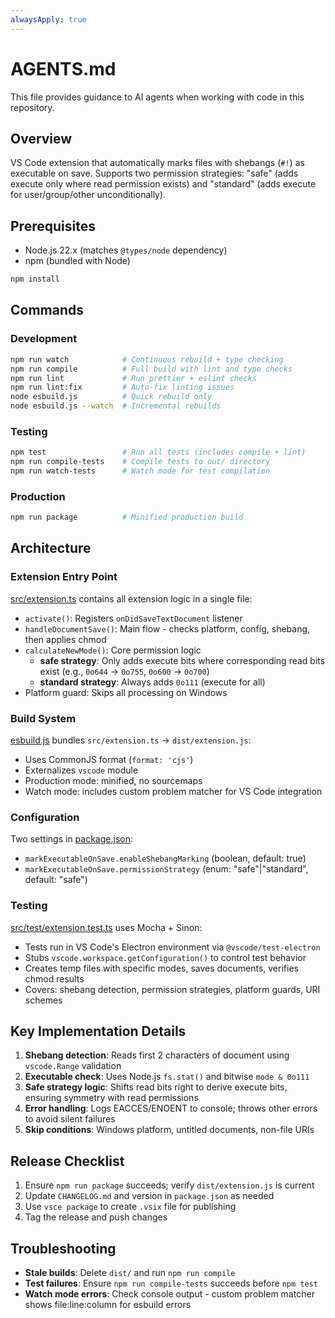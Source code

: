 ```yaml
---
alwaysApply: true
---
```


# AGENTS.md

This file provides guidance to AI agents when working with code in this
repository.

## Overview

VS Code extension that automatically marks files with shebangs (`#!`) as
executable on save. Supports two permission strategies: "safe" (adds execute
only where read permission exists) and "standard" (adds execute for
user/group/other unconditionally).

## Prerequisites

- Node.js 22.x (matches `@types/node` dependency)
- npm (bundled with Node)

```sh
npm install
```

## Commands

### Development

```sh
npm run watch            # Continuous rebuild + type checking
npm run compile          # Full build with lint and type checks
npm run lint             # Run prettier + eslint checks
npm run lint:fix         # Auto-fix linting issues
node esbuild.js          # Quick rebuild only
node esbuild.js --watch  # Incremental rebuilds
```

### Testing

```sh
npm test                 # Run all tests (includes compile + lint)
npm run compile-tests    # Compile tests to out/ directory
npm run watch-tests      # Watch mode for test compilation
```

### Production

```sh
npm run package          # Minified production build
```

## Architecture

### Extension Entry Point

[src/extension.ts](src/extension.ts) contains all extension logic in a
single file:

- `activate()`: Registers `onDidSaveTextDocument` listener
- `handleDocumentSave()`: Main flow - checks platform, config, shebang,
  then applies chmod
- `calculateNewMode()`: Core permission logic
  - **safe strategy**: Only adds execute bits where corresponding read bits
    exist (e.g., `0o644` → `0o755`, `0o600` → `0o700`)
  - **standard strategy**: Always adds `0o111` (execute for all)
- Platform guard: Skips all processing on Windows

### Build System

[esbuild.js](esbuild.js) bundles `src/extension.ts` → `dist/extension.js`:

- Uses CommonJS format (`format: 'cjs'`)
- Externalizes `vscode` module
- Production mode: minified, no sourcemaps
- Watch mode: includes custom problem matcher for VS Code integration

### Configuration

Two settings in [package.json](package.json):

- `markExecutableOnSave.enableShebangMarking` (boolean, default: true)
- `markExecutableOnSave.permissionStrategy` (enum: "safe"|"standard",
  default: "safe")

### Testing

[src/test/extension.test.ts](src/test/extension.test.ts) uses Mocha +
Sinon:

- Tests run in VS Code's Electron environment via `@vscode/test-electron`
- Stubs `vscode.workspace.getConfiguration()` to control test behavior
- Creates temp files with specific modes, saves documents, verifies chmod
  results
- Covers: shebang detection, permission strategies, platform guards, URI
  schemes

## Key Implementation Details

1. **Shebang detection**: Reads first 2 characters of document using
   `vscode.Range` validation
2. **Executable check**: Uses Node.js `fs.stat()` and bitwise
   `mode & 0o111`
3. **Safe strategy logic**: Shifts read bits right to derive execute bits,
   ensuring symmetry with read permissions
4. **Error handling**: Logs EACCES/ENOENT to console; throws other errors
   to avoid silent failures
5. **Skip conditions**: Windows platform, untitled documents, non-file URIs

## Release Checklist

1. Ensure `npm run package` succeeds; verify `dist/extension.js` is current
2. Update `CHANGELOG.md` and version in `package.json` as needed
3. Use `vsce package` to create `.vsix` file for publishing
4. Tag the release and push changes

## Troubleshooting

- **Stale builds**: Delete `dist/` and run `npm run compile`
- **Test failures**: Ensure `npm run compile-tests` succeeds before
  `npm test`
- **Watch mode errors**: Check console output - custom problem matcher
  shows file:line:column for esbuild errors
